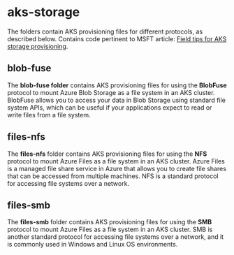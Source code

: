 # aks-storage

The folders contain AKS provisioning files for different protocols, as described below.
Contains code pertinent to MSFT article: [Field tips for AKS storage provisioning](https://techcommunity.microsoft.com/t5/core-infrastructure-and-security/field-tips-for-aks-storage-provisioning/ba-p/3761105
).


## blob-fuse
The **blob-fuse folder** contains AKS provisioning files for using the **BlobFuse** protocol to mount Azure Blob Storage as a file system in an AKS cluster. BlobFuse allows you to access your data in Blob Storage using standard file system APIs, which can be useful if your applications expect to read or write files from a file system.

## files-nfs
The **files-nfs** folder contains AKS provisioning files for using the **NFS** protocol to mount Azure Files as a file system in an AKS cluster. Azure Files is a managed file share service in Azure that allows you to create file shares that can be accessed from multiple machines. NFS is a standard protocol for accessing file systems over a network.

## files-smb
The **files-smb** folder contains AKS provisioning files for using the **SMB** protocol to mount Azure Files as a file system in an AKS cluster. SMB is another standard protocol for accessing file systems over a network, and it is commonly used in Windows and Linux OS environments.
